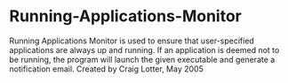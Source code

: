 Running-Applications-Monitor
============================

Running Applications Monitor is used to ensure that user-specified applications are always up and running. If an application is deemed not to be running, the program will launch the given executable and generate a notification email.  Created by Craig Lotter, May 2005
